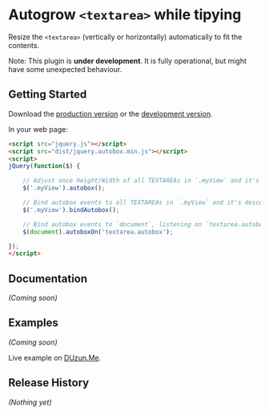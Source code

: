 # Autogrow `<textarea>` while tipying

Resize the `<textarea>` (vertically or horizontally) automatically to fit the contents.

Note: This plugin is **under development**.
      It is fully operational, but might have some unexpected behaviour.

## Getting Started
Download the [production version][min] or the [development version][max].

[min]: https://raw.github.com/duzun/jquery.autobox/master/dist/jquery.autobox.min.js
[max]: https://raw.github.com/duzun/jquery.autobox/master/dist/jquery.autobox.js

In your web page:

```html
<script src="jquery.js"></script>
<script src="dist/jquery.autobox.min.js"></script>
<script>
jQuery(function($) {

    // Adjust once Height/Width of all TEXTAREAs in `.myView` and it's descendants.
    $('.myView').autobox();

    // Bind autobox events to all TEXTAREAs in `.myView` and it's descendants.
    $('.myView').bindAutobox();

    // Bind autobox events to `document`, listening on `textarea.autobox` events.
    $(document).autoboxOn('textarea.autobox');

});
</script>
```

## Documentation
_(Coming soon)_

## Examples
_(Coming soon)_

Live example on [DUzun.Me](https://duzun.me/playground/encode#base64UrlEncode=).

## Release History
_(Nothing yet)_
